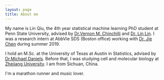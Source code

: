 ```yaml
---
layout: page
title: About me
---
```


My name is Lin Qiu, the 4th year statistical machine learning PhD student at Penn State University, advised by [Dr.Vernon M. Chinchilli](https://en.wikipedia.org/wiki/Vernon_Chinchilli) and [Dr. Lin Lin](http://www.personal.psu.edu/lul37/). I was a research intern at AbbVie SDS (Boston office) working with [Dr. Jie Chen](https://www.linkedin.com/in/jie-cheng-97165119/) during summer 2019. 

I hold an M.Sc. at the University of Texas at Austin in Statistics, advised by 
[Dr.Michael Daniels](http://users.stat.ufl.edu/~daniels/). Before that, I was studying cell and molecular biology at [Zhejiang University](https://en.wikipedia.org/wiki/Zhejiang_University). I am from Sichuan, China.

I'm a marathon runner and music lover. 




